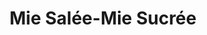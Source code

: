---
title: "Mie Salée-Mie Sucrée"
url: /boulogne-sur-mer/mie-salee-mie-sucree/
shop: boulangerie
---